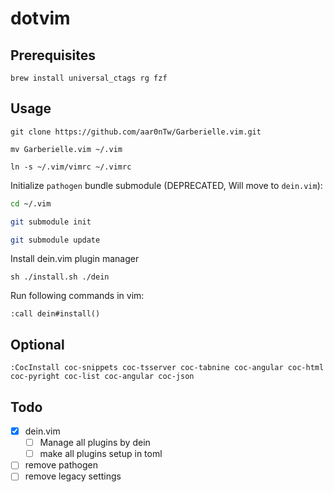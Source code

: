 # dotvim

## Prerequisites

`brew install universal_ctags rg fzf`

## Usage

`git clone https://github.com/aar0nTw/Garberielle.vim.git`

`mv Garberielle.vim ~/.vim`

`ln -s ~/.vim/vimrc ~/.vimrc`

Initialize `pathogen` bundle submodule (DEPRECATED, Will move to `dein.vim`):

```sh
cd ~/.vim

git submodule init

git submodule update
```

Install dein.vim plugin manager

`sh ./install.sh ./dein`

Run following commands in vim:

`:call dein#install()`

## Optional

`:CocInstall coc-snippets coc-tsserver coc-tabnine coc-angular coc-html coc-pyright coc-list coc-angular coc-json`

## Todo

- [x] dein.vim
  - [ ] Manage all plugins by dein
  - [ ] make all plugins setup in toml
- [ ] remove pathogen
- [ ] remove legacy settings
